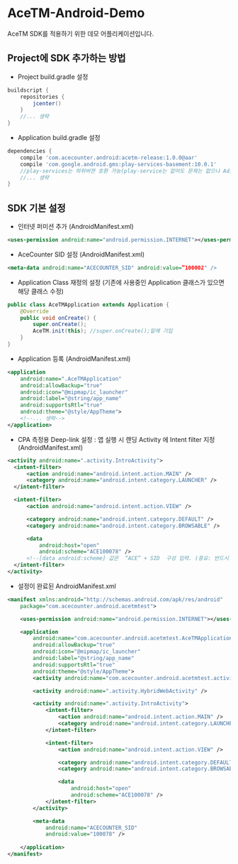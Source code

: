 # AceTM-Android-Demo
AceTM SDK를 적용하기 위한 데모 어플리케이션입니다.

## Project에 SDK 추가하는 방법  
* Project build.gradle 설정 
```groovy
buildscript {
    repositories {
        jcenter()
    }
    //... 생략 
}
```
* Application build.gradle 설정 
```groovy
dependencies {
    compile 'com.acecounter.android:acetm-release:1.0.0@aar'
    compile 'com.google.android.gms:play-services-basement:10.0.1'
    //play-services는 하위버젼 호환 가능(play-service는 없어도 문제는 없으나 Adid 수집을 위해 필요)
    //... 생략
}
```
## SDK 기본 설정 
* 인터넷 퍼미션 추가 (AndroidManifest.xml)
``` xml
<uses-permission android:name="android.permission.INTERNET"></uses-permission>
```
* AceCounter SID 설정 (AndroidManifest.xml)
``` xml
<meta-data android:name="ACECOUNTER_SID" android:value=”100002" />
```
* Application Class 재정의 설정 (기존에 사용중인 Application 클래스가 있으면 해당 클래스 수정)
```java
public class AceTMApplication extends Application {
    @Override
    public void onCreate() {
        super.onCreate();
        AceTM.init(this); //super.onCreate();밑에 기입
    }
}
```
* Application 등록 (AndroidManifest.xml)
``` xml
<application
    android:name=".AceTMApplication"
    android:allowBackup="true"
    android:icon="@mipmap/ic_launcher"
    android:label="@string/app_name"
    android:supportsRtl="true"
    android:theme="@style/AppTheme">
    <!--... 생략-->
</application>
```
* CPA 측정용 Deep-link 설정 : 앱 실행 시 랜딩 Activity 에 Intent filter 지정 (AndroidManifest.xml)
``` xml
<activity android:name=".activity.IntroActivity">
  <intent-filter>
      <action android:name="android.intent.action.MAIN" />
      <category android:name="android.intent.category.LAUNCHER" />
  </intent-filter>

  <intent-filter>
      <action android:name="android.intent.action.VIEW" />

      <category android:name="android.intent.category.DEFAULT" />
      <category android:name="android.intent.category.BROWSABLE" />

      <data
          android:host="open"
          android:scheme="ACE100078" />
      <!--[data android:scheme] 값은  “ACE” + SID  구성 입력. (중요: 반드시 대문자로 입력할것)-->
  </intent-filter>
</activity>
```

* 설정이 완료된 AndroidManifest.xml 
``` xml
<manifest xmlns:android="http://schemas.android.com/apk/res/android"
    package="com.acecounter.android.acetmtest">

    <uses-permission android:name="android.permission.INTERNET"></uses-permission>

    <application
        android:name="com.acecounter.android.acetmtest.AceTMApplication"
        android:allowBackup="true"
        android:icon="@mipmap/ic_launcher"
        android:label="@string/app_name"
        android:supportsRtl="true"
        android:theme="@style/AppTheme">
        <activity android:name="com.acecounter.android.acetmtest.activity.MainActivity" />

        <activity android:name=".activity.HybridWebActivity" />

        <activity android:name=".activity.IntroActivity">
            <intent-filter>
                <action android:name="android.intent.action.MAIN" />
                <category android:name="android.intent.category.LAUNCHER" />
            </intent-filter>

            <intent-filter>
                <action android:name="android.intent.action.VIEW" />

                <category android:name="android.intent.category.DEFAULT" />
                <category android:name="android.intent.category.BROWSABLE" />

                <data
                    android:host="open"
                    android:scheme="ACE100078" />
            </intent-filter>
        </activity>

        <meta-data
            android:name="ACECOUNTER_SID"
            android:value="100078" />
            
    </application>
</manifest>
```
